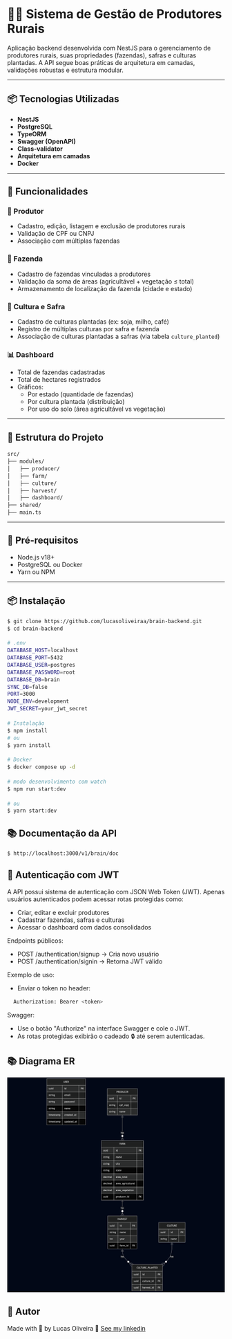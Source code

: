# 🧑‍🌾 Sistema de Gestão de Produtores Rurais

Aplicação backend desenvolvida com NestJS para o gerenciamento de produtores rurais, suas propriedades (fazendas), safras e culturas plantadas. A API segue boas práticas de arquitetura em camadas, validações robustas e estrutura modular.

---

## 📦 Tecnologias Utilizadas

- **NestJS**
- **PostgreSQL**
- **TypeORM**
- **Swagger (OpenAPI)**
- **Class-validator**
- **Arquitetura em camadas**
- **Docker**

---

## 🚀 Funcionalidades

### 👤 Produtor
- Cadastro, edição, listagem e exclusão de produtores rurais
- Validação de CPF ou CNPJ
- Associação com múltiplas fazendas

### 🌾 Fazenda
- Cadastro de fazendas vinculadas a produtores
- Validação da soma de áreas (agricultável + vegetação ≤ total)
- Armazenamento de localização da fazenda (cidade e estado)

### 🌱 Cultura e Safra
- Cadastro de culturas plantadas (ex: soja, milho, café)
- Registro de múltiplas culturas por safra e fazenda
- Associação de culturas plantadas a safras (via tabela `culture_planted`)

### 📊 Dashboard
- Total de fazendas cadastradas
- Total de hectares registrados
- Gráficos:
  - Por estado (quantidade de fazendas)
  - Por cultura plantada (distribuição)
  - Por uso do solo (área agricultável vs vegetação)

---

## 📁 Estrutura do Projeto

```bash
src/
├── modules/
│   ├── producer/
│   ├── farm/
│   ├── culture/
│   ├── harvest/
│   ├── dashboard/
├── shared/
├── main.ts
```

---

## 🧰 Pré-requisitos

- Node.js v18+
- PostgreSQL ou Docker
- Yarn ou NPM

---

## 📦 Instalação

```bash
$ git clone https://github.com/lucasoliveiraa/brain-backend.git
$ cd brain-backend

# .env
DATABASE_HOST=localhost
DATABASE_PORT=5432
DATABASE_USER=postgres
DATABASE_PASSWORD=root
DATABASE_DB=brain
SYNC_DB=false
PORT=3000
NODE_ENV=development
JWT_SECRET=your_jwt_secret

# Instalação
$ npm install
# ou
$ yarn install

# Docker
$ docker compose up -d

# modo desenvolvimento com watch
$ npm run start:dev

# ou
$ yarn start:dev
```

## 📚 Documentação da API

```bash
$ http://localhost:3000/v1/brain/doc
```

## 🔐 Autenticação com JWT

A API possui sistema de autenticação com JSON Web Token (JWT). Apenas usuários autenticados podem acessar rotas protegidas como:
 - Criar, editar e excluir produtores
 - Cadastrar fazendas, safras e culturas
 - Acessar o dashboard com dados consolidados

Endpoints públicos:
 - POST /authentication/signup → Cria novo usuário
 - POST /authentication/signin → Retorna JWT válido

Exemplo de uso:
  - Enviar o token no header:
```bash
  Authorization: Bearer <token>
```

Swagger:
 - Use o botão "Authorize" na interface Swagger e cole o JWT.
 - As rotas protegidas exibirão o cadeado 🔒 até serem autenticadas.

## 📚 Diagrama ER

<p align="center">
  <img  alt="Diagrama ER" src="github/diagram-brain-new.png">
</p>

## 🚀 Autor

Made with 💜 by Lucas Oliveira 👋 [See my linkedin](https://www.linkedin.com/in/lucas-da-costa-oliveira-b75b30125/)
